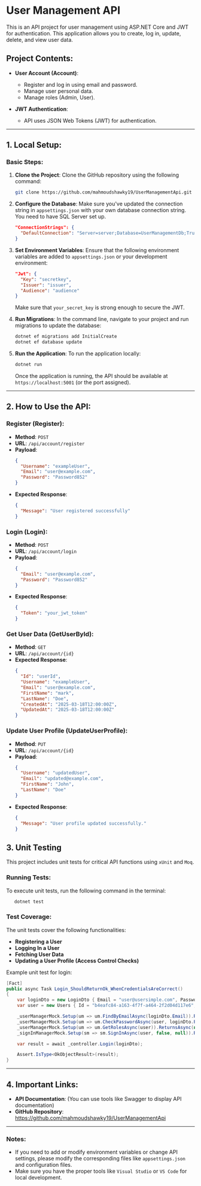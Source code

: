 
# User Management API

This is an API project for user management using ASP.NET Core and JWT for authentication. This application allows you to create, log in, update, delete, and view user data.

## Project Contents:

- **User Account (Account)**:
  - Register and log in using email and password.
  - Manage user personal data.
  - Manage roles (Admin, User).

- **JWT Authentication**:
  - API uses JSON Web Tokens (JWT) for authentication.

---

## 1. Local Setup:

### **Basic Steps:**

1. **Clone the Project**:
   Clone the GitHub repository using the following command:

   ```bash
   git clone https://github.com/mahmoudshawky19/UserManagementApi.git
   ```

2. **Configure the Database**:
   Make sure you've updated the connection string in `appsettings.json` with your own database connection string. You need to have SQL Server set up.

   ```json
   "ConnectionStrings": {
     "DefaultConnection": "Server=server;Database=UserManagementDb;Trusted_Connection=True;"
   }
   ```

3. **Set Environment Variables**:
   Ensure that the following environment variables are added to `appsettings.json` or your development environment:

   ```json
   "Jwt": {
     "Key": "secretkey",
     "Issuer": "issuer",
     "Audience": "audience"
   }
   ```

   Make sure that `your_secret_key` is strong enough to secure the JWT.

4. **Run Migrations**:
   In the command line, navigate to your project and run migrations to update the database:

   ```bash
   dotnet ef migrations add InitialCreate
   dotnet ef database update
   ```

5. **Run the Application**:
   To run the application locally:

   ```bash
   dotnet run
   ```

   Once the application is running, the API should be available at `https://localhost:5001` (or the port assigned).

---

## 2. How to Use the API:

### **Register (Register):**
- **Method**: `POST`
- **URL**: `/api/account/register`
- **Payload**:
   ```json
   {
     "Username": "exampleUser",
     "Email": "user@example.com",
     "Password": "Password852"
   }
   ```
- **Expected Response**:
   ```json
   {
     "Message": "User registered successfully"
   }
   ```

### **Login (Login):**
- **Method**: `POST`
- **URL**: `/api/account/login`
- **Payload**:
   ```json
   {
     "Email": "user@example.com",
     "Password": "Password852"
   }
   ```
- **Expected Response**:
   ```json
   {
     "Token": "your_jwt_token"
   }
   ```

### **Get User Data (GetUserById):**
- **Method**: `GET`
- **URL**: `/api/account/{id}`
- **Expected Response**:
   ```json
   {
     "Id": "userId",
     "Username": "exampleUser",
     "Email": "user@example.com",
     "FirstName": "mark",
     "LastName": "Doe",
     "CreatedAt": "2025-03-18T12:00:00Z",
     "UpdatedAt": "2025-03-18T12:00:00Z"
   }
   ```

### **Update User Profile (UpdateUserProfile):**
- **Method**: `PUT`
- **URL**: `/api/account/{id}`
- **Payload**:
   ```json
   {
     "Username": "updatedUser",
     "Email": "updated@example.com",
     "FirstName": "John",
     "LastName": "Doe"
   }
   ```
- **Expected Response**:
   ```json
   {
     "Message": "User profile updated successfully."
   }
   ```
 ## 3. Unit Testing

This project includes unit tests for critical API functions using `xUnit` and `Moq`.

### **Running Tests**:
To execute unit tests, run the following command in the terminal:
```bash
   dotnet test
```

### **Test Coverage**:
The unit tests cover the following functionalities:
- **Registering a User**
- **Logging In a User**
- **Fetching User Data**
- **Updating a User Profile (Access Control Checks)**

Example unit test for login:
```csharp
[Fact]
public async Task Login_ShouldReturnOk_WhenCredentialsAreCorrect()
{
    var loginDto = new LoginDto { Email = "user@usersimple.com", Password = "Str0ngP@ss2025" };
    var user = new Users { Id = "b4eafc84-a163-4f7f-a464-2f2d04d117e6", UserName = "usersimple", Email = loginDto.Email };

    _userManagerMock.Setup(um => um.FindByEmailAsync(loginDto.Email)).ReturnsAsync(user);
    _userManagerMock.Setup(um => um.CheckPasswordAsync(user, loginDto.Password)).ReturnsAsync(true);
    _userManagerMock.Setup(um => um.GetRolesAsync(user)).ReturnsAsync(new List<string> { "User" });
    _signInManagerMock.Setup(sm => sm.SignInAsync(user, false, null)).Returns(Task.CompletedTask);

    var result = await _controller.Login(loginDto);

    Assert.IsType<OkObjectResult>(result);
}
```
---

## 4. Important Links:

- **API Documentation**:  (You can use tools like Swagger to display API documentation)
- **GitHub Repository**:  https://github.com/mahmoudshawky19/UserManagementApi

---
 

### Notes:
- If you need to add or modify environment variables or change API settings, please modify the corresponding files like `appsettings.json` and configuration files.
- Make sure you have the proper tools like `Visual Studio` or `VS Code` for local development.


